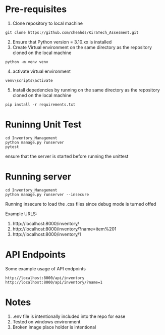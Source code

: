 # Pre-requisites
1. Clone repository to local machine
```code
git clone https://github.com/cheahds/KiraTech_Assesment.git
```
2. Ensure that Python version = 3.10.xx is installed
3. Create Virtual environment on the same directory as the repository cloned on the local machine
```code
python -m venv venv
```
4. activate virtual environment
```code
venv\scripts\activate
```
5. Install depedencies by running on the same directory as the repository cloned on the local machine

```code
pip install -r requirements.txt
```

# Runinng Unit Test
```code
cd Inventory_Management
python manage.py runserver
pytest
```
ensure that the server is started before running the unittest

# Running server
```
cd Inventory_Management
python manage.py runserver --insecure
```
Running insecure to load the .css files since debug mode is turned offed

Example URLS:

1. http://localhost:8000/inventory/
2. http://localhost:8000/inventory/?name=item%201
3. http://localhost:8000/inventory/1



# API Endpoints
Some example usage of API endpoints
```
http://localhost:8000/api/inventory
http://localhost:8000/api/inventory/?name=1
```

# Notes
1. .env file is intentionally included into the repo for ease
2. Tested on windows environment
3. Broken image place holder is intentional 